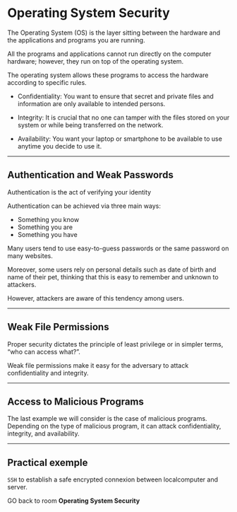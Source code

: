 # **Operating System Security**

The Operating System (OS) is the layer sitting between the hardware and the applications and programs you are running.

All the programs and applications cannot run directly on the computer hardware; however, they run on top of the operating system.

The operating system allows these programs to access the hardware according to specific rules.

- Confidentiality: You want to ensure that secret and private files and information are only available to intended persons.

- Integrity: It is crucial that no one can tamper with the files stored on your system or while being transferred on the network.

- Availability: You want your laptop or smartphone to be available to use anytime you decide to use it.

---

## **Authentication and Weak Passwords**

Authentication is the act of verifying your identity

Authentication can be achieved via three main ways:

- Something you know
- Something you are
- Something you have

Many users tend to use easy-to-guess passwords or the same password on many websites.

Moreover, some users rely on personal details such as date of birth and name of their pet, thinking that this is easy to remember and unknown to attackers.

However, attackers are aware of this tendency among users.

---

## **Weak File Permissions**

Proper security dictates the principle of least privilege or in simpler terms, “who can access what?”.

Weak file permissions make it easy for the adversary to attack confidentiality and integrity.

---

## **Access to Malicious Programs**

The last example we will consider is the case of malicious programs. Depending on the type of malicious program, it can attack confidentiality, integrity, and availability.

---

## **Practical exemple**

`SSH` to establish a safe encrypted connexion between localcomputer and server.

GO back to room **Operating System Security**

